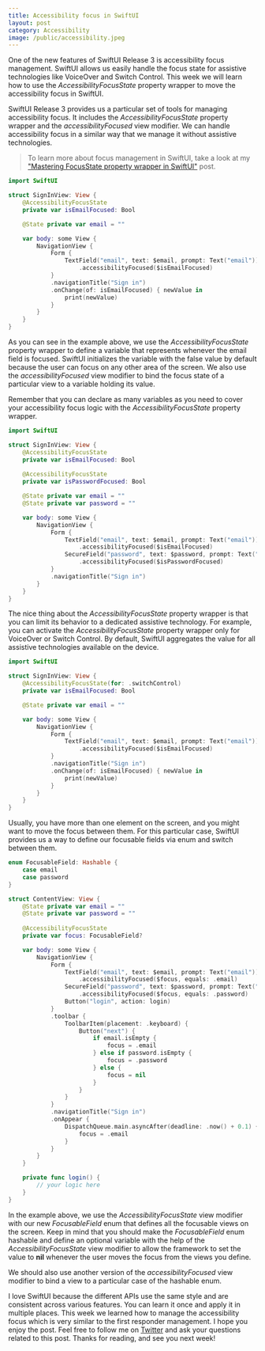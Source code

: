 ```yaml
---
title: Accessibility focus in SwiftUI
layout: post
category: Accessibility
image: /public/accessibility.jpeg
---
```


One of the new features of SwiftUI Release 3 is accessibility focus management. SwiftUI allows us easily handle the focus state for assistive technologies like VoiceOver and Switch Control. This week we will learn how to use the *AccessibilityFocusState* property wrapper to move the accessibility focus in SwiftUI.

SwiftUI Release 3 provides us a particular set of tools for managing accessibility focus. It includes the *AccessibilityFocusState* property wrapper and the *accessibilityFocused* view modifier. We can handle accessibility focus in a similar way that we manage it without assistive technologies.

> To learn more about focus management in SwiftUI, take a look at my ["Mastering FocusState property wrapper in SwiftUI"](/2021/08/24/mastering-focusstate-property-wrapper-in-swiftui/) post.

```swift
import SwiftUI

struct SignInView: View {
    @AccessibilityFocusState
    private var isEmailFocused: Bool

    @State private var email = ""

    var body: some View {
        NavigationView {
            Form {
                TextField("email", text: $email, prompt: Text("email"))
                    .accessibilityFocused($isEmailFocused)
            }
            .navigationTitle("Sign in")
            .onChange(of: isEmailFocused) { newValue in
                print(newValue)
            }
        }
    }
}
```

As you can see in the example above, we use the *AccessibilityFocusState* property wrapper to define a variable that represents whenever the email field is focused. SwiftUI initializes the variable with the false value by default because the user can focus on any other area of the screen. We also use the *accessibilityFocused* view modifier to bind the focus state of a particular view to a variable holding its value. 

Remember that you can declare as many variables as you need to cover your accessibility focus logic with the *AccessibilityFocusState* property wrapper.

```swift
import SwiftUI

struct SignInView: View {
    @AccessibilityFocusState
    private var isEmailFocused: Bool
    
    @AccessibilityFocusState
    private var isPasswordFocused: Bool

    @State private var email = ""
    @State private var password = ""

    var body: some View {
        NavigationView {
            Form {
                TextField("email", text: $email, prompt: Text("email"))
                    .accessibilityFocused($isEmailFocused)
                SecureField("password", text: $password, prompt: Text("password"))
                    .accessibilityFocused($isPasswordFocused)
            }
            .navigationTitle("Sign in")
        }
    }
}
```

The nice thing about the *AccessibilityFocusState* property wrapper is that you can limit its behavior to a dedicated assistive technology. For example, you can activate the *AccessibilityFocusState* property wrapper only for VoiceOver or Switch Control. By default, SwiftUI aggregates the value for all assistive technologies available on the device.     

```swift
import SwiftUI

struct SignInView: View {
    @AccessibilityFocusState(for: .switchControl)
    private var isEmailFocused: Bool

    @State private var email = ""

    var body: some View {
        NavigationView {
            Form {
                TextField("email", text: $email, prompt: Text("email"))
                    .accessibilityFocused($isEmailFocused)
            }
            .navigationTitle("Sign in")
            .onChange(of: isEmailFocused) { newValue in
                print(newValue)
            }
        }
    }
}
```

Usually, you have more than one element on the screen, and you might want to move the focus between them. For this particular case, SwiftUI provides us a way to define our focusable fields via enum and switch between them.

```swift
enum FocusableField: Hashable {
    case email
    case password
}

struct ContentView: View {
    @State private var email = ""
    @State private var password = ""
    
    @AccessibilityFocusState
    private var focus: FocusableField?

    var body: some View {
        NavigationView {
            Form {
                TextField("email", text: $email, prompt: Text("email"))
                    .accessibilityFocused($focus, equals: .email)
                SecureField("password", text: $password, prompt: Text("password"))
                    .accessibilityFocused($focus, equals: .password)
                Button("login", action: login)
            }
            .toolbar {
                ToolbarItem(placement: .keyboard) {
                    Button("next") {
                        if email.isEmpty {
                            focus = .email
                        } else if password.isEmpty {
                            focus = .password
                        } else {
                            focus = nil
                        }
                    }
                }
            }
            .navigationTitle("Sign in")
            .onAppear {
                DispatchQueue.main.asyncAfter(deadline: .now() + 0.1) {
                    focus = .email
                }
            }
        }
    }

    private func login() {
        // your logic here
    }
}
```

In the example above, we use the *AccessibilityFocusState* view modifier with our new *FocusableField* enum that defines all the focusable views on the screen. Keep in mind that you should make the *FocusableField* enum hashable and define an optional variable with the help of the *AccessibilityFocusState* view modifier to allow the framework to set the value to **nil** whenever the user moves the focus from the views you define. 

We should also use another version of the *accessibilityFocused* view modifier to bind a view to a particular case of the hashable enum.

I love SwiftUI because the different APIs use the same style and are consistent across various features. You can learn it once and apply it in multiple places. This week we learned how to manage the accessibility focus which is very similar to the first responder management. I hope you enjoy the post. Feel free to follow me on [Twitter](https://twitter.com/mecid) and ask your questions related to this post. Thanks for reading, and see you next week!
